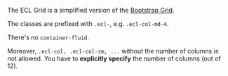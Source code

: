 The ECL Grid is a simplified version of the [Bootstrap Grid](https://getbootstrap.com/docs/4.1/layout/grid/).

The classes are prefixed with `.ecl-`, e.g. `.ecl-col-md-4`.

There's no `container-fluid`.

Moreover, `.ecl-col, .ecl-col-sm, ...` without the number of columns is not allowed. You have to **explicitly specify** the number of columns (out of 12).
